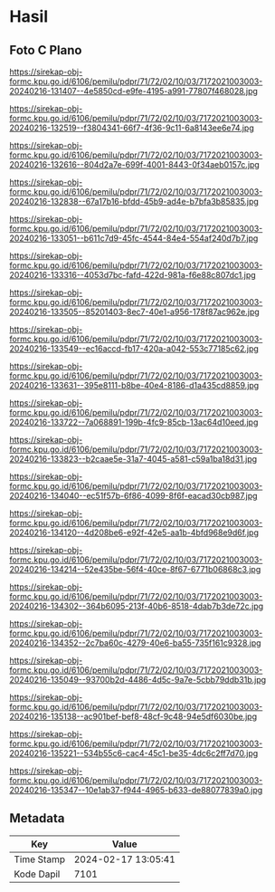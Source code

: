 # Hasil

## Foto C Plano

https://sirekap-obj-formc.kpu.go.id/6106/pemilu/pdpr/71/72/02/10/03/7172021003003-20240216-131407--4e5850cd-e9fe-4195-a991-77807f468028.jpg

https://sirekap-obj-formc.kpu.go.id/6106/pemilu/pdpr/71/72/02/10/03/7172021003003-20240216-132519--f3804341-66f7-4f36-9c11-6a8143ee6e74.jpg

https://sirekap-obj-formc.kpu.go.id/6106/pemilu/pdpr/71/72/02/10/03/7172021003003-20240216-132616--804d2a7e-699f-4001-8443-0f34aeb0157c.jpg

https://sirekap-obj-formc.kpu.go.id/6106/pemilu/pdpr/71/72/02/10/03/7172021003003-20240216-132838--67a17b16-bfdd-45b9-ad4e-b7bfa3b85835.jpg

https://sirekap-obj-formc.kpu.go.id/6106/pemilu/pdpr/71/72/02/10/03/7172021003003-20240216-133051--b611c7d9-45fc-4544-84e4-554af240d7b7.jpg

https://sirekap-obj-formc.kpu.go.id/6106/pemilu/pdpr/71/72/02/10/03/7172021003003-20240216-133316--4053d7bc-fafd-422d-981a-f6e88c807dc1.jpg

https://sirekap-obj-formc.kpu.go.id/6106/pemilu/pdpr/71/72/02/10/03/7172021003003-20240216-133505--85201403-8ec7-40e1-a956-178f87ac962e.jpg

https://sirekap-obj-formc.kpu.go.id/6106/pemilu/pdpr/71/72/02/10/03/7172021003003-20240216-133549--ec16accd-fb17-420a-a042-553c77185c62.jpg

https://sirekap-obj-formc.kpu.go.id/6106/pemilu/pdpr/71/72/02/10/03/7172021003003-20240216-133631--395e8111-b8be-40e4-8186-d1a435cd8859.jpg

https://sirekap-obj-formc.kpu.go.id/6106/pemilu/pdpr/71/72/02/10/03/7172021003003-20240216-133722--7a068891-199b-4fc9-85cb-13ac64d10eed.jpg

https://sirekap-obj-formc.kpu.go.id/6106/pemilu/pdpr/71/72/02/10/03/7172021003003-20240216-133823--b2caae5e-31a7-4045-a581-c59a1ba18d31.jpg

https://sirekap-obj-formc.kpu.go.id/6106/pemilu/pdpr/71/72/02/10/03/7172021003003-20240216-134040--ec51f57b-6f86-4099-8f6f-eacad30cb987.jpg

https://sirekap-obj-formc.kpu.go.id/6106/pemilu/pdpr/71/72/02/10/03/7172021003003-20240216-134120--4d208be6-e92f-42e5-aa1b-4bfd968e9d6f.jpg

https://sirekap-obj-formc.kpu.go.id/6106/pemilu/pdpr/71/72/02/10/03/7172021003003-20240216-134214--52e435be-56f4-40ce-8f67-6771b06868c3.jpg

https://sirekap-obj-formc.kpu.go.id/6106/pemilu/pdpr/71/72/02/10/03/7172021003003-20240216-134302--364b6095-213f-40b6-8518-4dab7b3de72c.jpg

https://sirekap-obj-formc.kpu.go.id/6106/pemilu/pdpr/71/72/02/10/03/7172021003003-20240216-134352--2c7ba60c-4279-40e6-ba55-735f161c9328.jpg

https://sirekap-obj-formc.kpu.go.id/6106/pemilu/pdpr/71/72/02/10/03/7172021003003-20240216-135049--93700b2d-4486-4d5c-9a7e-5cbb79ddb31b.jpg

https://sirekap-obj-formc.kpu.go.id/6106/pemilu/pdpr/71/72/02/10/03/7172021003003-20240216-135138--ac901bef-bef8-48cf-9c48-94e5df6030be.jpg

https://sirekap-obj-formc.kpu.go.id/6106/pemilu/pdpr/71/72/02/10/03/7172021003003-20240216-135221--534b55c6-cac4-45c1-be35-4dc6c2ff7d70.jpg

https://sirekap-obj-formc.kpu.go.id/6106/pemilu/pdpr/71/72/02/10/03/7172021003003-20240216-135347--10e1ab37-f944-4965-b633-de88077839a0.jpg


## Metadata

| Key        | Value               |
| ---------- | ------------------- |
| Time Stamp | 2024-02-17 13:05:41 |
| Kode Dapil | 7101                |



